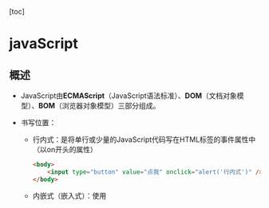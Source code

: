 [toc]

# javaScript

## 概述

* JavaScript由**ECMAScript**（JavaScript语法标准）、**DOM**（文档对象模型）、**BOM**（浏览器对象模型）三部分组成。

* 书写位置：

  * 行内式：是将单行或少量的JavaScript代码写在HTML标签的事件属性中（以on开头的属性）

    ~~~html
    <body>
        <input type="button" value="点我" onclick="alert('行内式')" />
    </body>
    ~~~

  * 内嵌式（嵌入式）：使用<script>标签包裹JavaScript代码，<script>标签可以写在<head>或<body>标签中。

    ~~~html
    <head>
    	<meta charset="utf-8">
    	<title>内嵌式</title>
    	<script type="text/javascript">
    		alert("内嵌式") ;
    	</script>
    </head>
    ~~~

  * 外部式（外链式）：将JavaScript代码写在一个单独的文件中，一般使用“**js**”作为文件的扩展名

    ~~~html
    <head>
    	<title>外部式</title>
    	<script src="test.js"></script>
    </head>
    ~~~

* 输入输出语句

  * alert(msg) ：**浏览器**弹出警告框
    ![image-20220225144939204](E:\软工\typora笔记\JS\javaScript.assets\image-20220225144939204-16460949483601.png)
  * console.log(msg) ：**浏览器控制台**输出信息
    ![image-20220225145103147](E:\软工\typora笔记\JS\javaScript.assets\image-20220225145103147-16460949483613.png)
  * prompt(msg)：**浏览器**弹出输入框，用户可以输入内容，返回msg
    ![image-20220225145116288](E:\软工\typora笔记\JS\javaScript.assets\image-20220225145116288-16460949483602.png)
  * confirm(msg)： **浏览器**弹出确认框，用户选择并返回布尔值
    ![image-20220302102257244](E:\软工\typora笔记\JS\javaScript.assets\image-20220302102257244.png)

* 变量： ①只声明不赋值，输出为undefined。②不声明，输出报错。③不声明只赋值，输出正常。
  ①声明赋值 `var a; a = 10; `
  ②初始化 `var a = 10; `
  ③多个变量 `var a = 1, b = 2, c = 3;`
  
* 调试工具：
  在Chrome浏览器中，按**F12键启动开发者工具**后，切换到**“Sources”面板**。

  在**中栏**显示的网页源代码中，单击某一行的行号，即可**添加断点**，再次单击，可以取消断点。
  ![image-20220311081249754](E:\软工\typora笔记\JS\javaScript.assets\image-20220311081249754.png)

## 基础语法

### 数据类型

![image-20220228104948323](E:\软工\typora笔记\JS\javaScript.assets\image-20220228104948323.png)

* `var 变量` 定义数据类型   `typeof 变量` 检测数据类型
* 数字型
  `Number.MAX_VALUE`    数字型最大值        `Number.MIN_VALUE`     数字型最小值
  `Infinity`                     无穷大                    `-Infinity`                   无穷小
  `NAN`                               非数值                     `isNAN()`                       判断是否为非数值型
  ① 转为数字型： `parseInt()` 、`parseFloat()`、 `Number()`、 `- * /`
* 字符串型
  ① 单引号、双引号都可 `var str1 = '单引号字符串'; var str2 = "双引号字符串";`
  ② 单双引号相互嵌套，纯单纯双不能嵌套 
  `var str1 = 'I'm a programmer';` ×         `var str3 = 'I am a programmer";` ×
  ③ `length` 属性，获取长度        `[index]` 数组，获取字符值 index起始0
       `+`  字符串拼接，什么类型和字符串相加都为字符串
  ④ 转换成字符串：`+` 、 `toString()` 、  `String()` 
       \> null 和undefined 不懂使用 `toString()`
       \> 数字型可用 `toString()` 进行进制转换
* undefined 
  ① 只声明不赋值，则默认变量值为undefined
  ② undefined和数字型相加 ==> NAN
* null
  ① null和数字型相加 ==> null转为0,数字型
  ② null和布尔型相加 ==> null转为0，false转为0，true转为1
* 布尔型
  ① 转换成布尔型： `Boolean()` 
       \> 空字符串、0、NaN、null、undefined  ==>  false

### 运算符

* 比较运算符 
  `===` 全等，值和数据类型都要相等			`!==` 不全等，至少值或数据类型其中之一要相等
  \> 其他比较运算符都是比较值的大小
  
* 赋值运算符

  | **运算符** | **运算**           | **示例**          | **结果** |
  | ---------- | ------------------ | ----------------- | -------- |
  | <<=        | 左移位并赋值       | a =  9; a <<= 2;  | a =  36  |
  | >>=        | 右移位并赋值       | a =  -9; a >>= 2; | a =  -3  |
  | >>>=       | 无符号右移位并赋值 | a =  9; a >>>= 2; | a =  2   |
  | &=         | 按位“与”并赋值     | a =  3; a &= 9;   | a = 1    |
  | ^=         | 按位“异或”并赋值   | a =  3; a ^= 9;   | a =  10  |
  | \|=        | 按位“或”并赋值     | a =  3; a \|= 9;  | a =  11  |
  
* 运算符优先级

  | **结合方向** | **运算符**                                                   |
  | :----------: | ------------------------------------------------------------ |
  |      无      | ()                                                           |
  |      左      | .  []   new（有参数，无结合性）                              |
  |      右      | new（无参数）                                                |
  |      无      | ++（后置） --（后置）                                        |
  |      右      | !   ~  -（负数）   +（正数）  ++（前置）  --（前置）  typeof   void  delete |
  |      右      | **                                                           |
  |      左      | *    /   %                                                   |
  |      左      | +   -                                                        |
  |      左      | <<   >>    >>>                                               |
  |      左      | <  <=   >  >=  in  instanceof                                |
  |      左      | ==   !=   ===  !==                                           |
  |      左      | &                                                            |
  |      左      | ^                                                            |
  |      左      | \|                                                           |
  |      左      | &&                                                           |
  |      左      | \|\|                                                         |
  |      右      | ?:                                                           |
  |      右      | =   +=  =  *= /=  %=    <<=  >>=    >>>=   &=   ^=   \|=     |
  |      左      | ,                                                            |

### 数组

* 创建数组：[] 或 new Array()
* 获取数组长度： arr.length
  修改数组长度： arr.length = n
  `arr1 = [1,2,3];  arr1.length=2 ==> arr1 = [1,2]`
  `arr2 = [1,2,3];  arr2.length=4 ==> arr2 = [1,2,3,undefined]`
* 创建二维数组：new Array( new Array() , new Array() ) 或 [ [] , [] ]

### 函数

* 声明函数：`function 函数名(){函数体}`

  > 函数的形参和实参可以个数不同：
  > 	实参 > 形参 ：多余的实参会被忽略
  > 	实参 < 形参 ：多出来的形参类似于已声明为赋值，值为undefined
  >
  > ~~~javascript
  > function getSum(num1, num2) {
  >   console.log(num1, num2);
  > }
  > getSum(1, 2, 3);	// 实参数量大于形参数量，输出结果：1 2
  > getSum(1);           // 实参数量小于形参数量，输出结果：1 undefined
  > ~~~
  >
  > 当不确定函数接受了多少个实参时，可用arguments[n]获取实参
  >
  > ~~~javascript
  > function fn() {
  >   console.log(arguments);	  // 输出结果：Arguments(3) [1, 2, 3, …]
  >   console.log(arguments.length);  // 输出结果：3
  >   console.log(arguments[1]);         // 输出结果：2
  > }
  > fn(1, 2, 3);
  > ~~~

* 调用函数：`函数名()`

* 函数表达式：`var sum = function() {}`
  调用函数：`sum()`
  \> 函数表达式的定义必须在调用前

* 回调函数：

  ~~~javascript
  function cal(num1, num2, fn) {
    return fn(num1, num2);
  }
  console.log(cal(45, 55, function (a, b) {
    return a + b;
  }));
  console.log(cal(10, 20, function (a, b) {
    return a * b;
  }));
  ~~~

  \> 一个函数A作为参数传递给一个函数B，然后在B的函数体内调用函数A。此时，称函数A为回调函数

